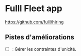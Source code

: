 # Fulll Fleet app

https://github.com/fulll/hiring

## Pistes d'améliorations

- [ ] : Gérer les contraintes d'unicité.
